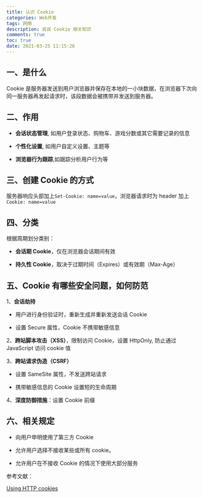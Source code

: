 ```yaml
---
title: 认识 Cookie
categories: Web开发
tags: 网络
description: 说说 Cookie 相关知识
comments: true
toc: true
date: 2021-03-25 11:15:26
---
```

## 一、是什么

Cookie 是服务器发送到用户浏览器并保存在本地的一小块数据，在浏览器下次向同一服务器再发起请求时，该段数据会被携带并发送到服务器。

## 二、作用

- **会话状态管理**, 如用户登录状态、购物车、游戏分数或其它需要记录的信息

- **个性化设置**, 如用户自定义设置、主题等

- **浏览器行为跟踪**,如跟踪分析用户行为等


## 三、创建 Cookie 的方式

服务器响应头部加上`Set-Cookie: name=value`，浏览器请求时为 header 加上 `Cookie: name=value`

## 四、分类

根据周期划分类别：

- **会话期 Cookie**，仅在浏览器会话期间有效

- **持久性 Cookie**，取决于过期时间（Expires）或有效期（Max-Age）

## 五、Cookie 有哪些安全问题，如何防范

1、**会话劫持**

- 用户进行身份验证时，重新生成并重新发送会话 Cookie
    
- 设置 Secure 属性，Cookie 不携带敏感信息

2、**跨站脚本攻击（XSS）**，限制访问 Cookie，设置 HttpOnly, 防止通过 JavaScript 访问 cookie 值

3、**跨站请求伪造（CSRF）**

- 设置 SameSite 属性，不发送跨站请求

- 携带敏感信息的 Cookie 设置短的生命周期

4、**深度防御措施**：设置 Cookie 前缀

## 六、相关规定

- 向用户申明使用了第三方 Cookie

- 允许用户选择不接收某些或所有 cookie。

- 允许用户在不接收 Cookie 的情况下使用大部分服务

参考文献：

[Using HTTP cookies](https://developer.mozilla.org/en-US/docs/Web/HTTP/Cookies)
